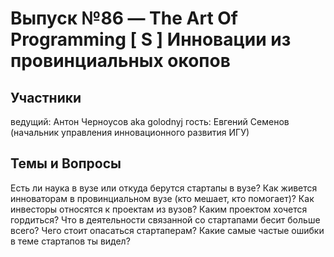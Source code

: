 # Выпуск №86 — The Art Of Programming [ S ] Инновации из провинциальных окопов

## Участники
ведущий: Антон Черноусов aka golodnyj
гость: Евгений Семенов (начальник управления инновационного развития ИГУ)

## Темы и Вопросы
Есть ли наука в вузе или откуда берутся стартапы в вузе?
Как живется инноваторам в провинциальном вузе (кто мешает, кто помогает)?
Как инвесторы относятся к проектам из вузов?
Каким проектом хочется гордиться?
Что в деятельности связанной со стартапами бесит больше всего?
Чего стоит опасаться стартаперам?
Какие самые частые ошибки в теме стартапов ты видел?
